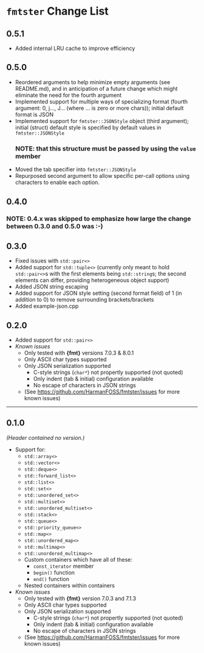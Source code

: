 # **`fmtster` Change List**
## **0.5.1**
* Added internal LRU cache to improve efficiency
## **0.5.0**
* Reordered arguments to help minimize empty arguments (see README.md), and in
  anticipation of a future change which might eliminate the need for the fourth
  argument
* Implemented support for multiple ways of specializing format (fourth argument:
  0, j..., J... (where ... is zero or more chars)); initial default format is
  JSON
* Implemented support for `fmtster::JSONStyle` object (third argument);
  initial (struct) default style is specified by default values in
  `fmtster::JSONStyle`
  ### **NOTE: that this structure must be passed by using the `value` member**
* Moved the tab specifier into `fmtster::JSONStyle`
* Repurposed second argument to allow specific per-call options using characters
  to enable each option.
## **0.4.0**
### **NOTE:** 0.4.x was skipped to emphasize how large the change between 0.3.0 and 0.5.0 was :-)

## **0.3.0**
* Fixed issues with `std::pair<>`
* Added support for `std::tuple<>` (currently only meant to hold `std::pair<>`s
  with the first elements being `std::string`s; the second elements can differ,
  providing heterogeneous object support)
* Added JSON string escaping
* Added support for JSON style setting (second format field) of 1 (in addition
  to 0) to remove surrounding brackets/brackets
* Added example-json.cpp
## **0.2.0**
* Added support for `std::pair<>`
* *Known issues*
  * Only tested with **{fmt}** versions 7.0.3 & 8.0.1
  * Only ASCII char types supported
  * Only JSON serialization supported
    * C-style strings (`char*`) not propertly supported (not quoted)
    * Only indent (tab & initial) configuration available
    * No escape of characters in JSON strings
  * (See https://github.com/HarmanFOSS/fmtster/issues for more known issues)
---
## **0.1.0**
*(Header contained no version.)*
* Support for:
  * `std::array<>`
  * `std::vector<>`
  * `std::deque<>`
  * `std::forward_list<>`
  * `std::list<>`
  * `std::set<>`
  * `std::unordered_set<>`
  * `std::multiset<>`
  * `std::unordered_multiset<>`
  * `std::stack<>`
  * `std::queue<>`
  * `std::priority_queue<>`
  * `std::map<>`
  * `std::unordered_map<>`
  * `std::multimap<>`
  * `std::unordered_multimap<>`
  * Custom containers which have all of these:
    * `const_iterator` member
    * `begin()` function
    * `end()` function
  * Nested containers within containers
* *Known issues*
  * Only tested with **{fmt}** version 7.0.3 and 7.1.3
  * Only ASCII char types supported
  * Only JSON serialization supported
    * C-style strings (`char*`) not propertly supported (not quoted)
    * Only indent (tab & initial) configuration available
    * No escape of characters in JSON strings
  * (See https://github.com/HarmanFOSS/fmtster/issues for more known issues)
